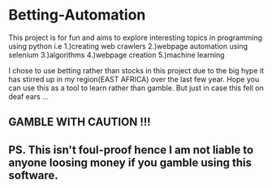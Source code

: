 # Betting-Automation

This project is for fun and aims to explore interesting topics in programming using python i.e
    1.)creating web crawlers
    2.)webpage automation using selenium
    3.)algorithms
    4.)webpage creation
    5.)machine learning
    
I chose to use betting rather than stocks in this project due to the big hype it has stirred up in my region(EAST AFRICA) over the last few year. 
Hope you can use this as a tool to learn rather than gamble.
But just in case this fell on deaf ears ... <h2> GAMBLE WITH CAUTION !!! <h2>
PS. This isn't foul-proof hence I am not liable to anyone loosing money if you gamble using this software.
